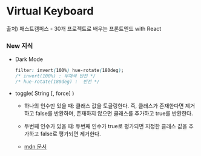 # Virtual Keyboard

출처) 패스트캠퍼스 - 30개 프로젝트로 배우는 프론트엔드 with React

### New 지식

- Dark Mode

    ```css
    filter: invert(100%) hue-rotate(180deg);
  /* invert(100%) : 무채색 반전 */
  /* hue-rotate(180deg) :  반전 */
  ```

- toggle( String [, force] )
    - 하나의 인수만 있을 때: 클래스 값을 토글링한다. 즉, 클래스가 존재한다면 제거하고 false를 반환하며, 존재하지 않으면 클래스를 추가하고 true를 반환한다.
    - 두번째 인수가 있을 때: 두번째 인수가 true로 평가되면 지정한 클래스 값을 추가하고 false로 평가되면 제거한다.

    - [mdn 문서](https://developer.mozilla.org/ko/docs/Web/API/Element/classList)
